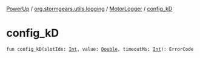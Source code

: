 [PowerUp](../../index.md) / [org.stormgears.utils.logging](../index.md) / [MotorLogger](index.md) / [config_kD](./config_k-d.md)

# config_kD

`fun config_kD(slotIdx: `[`Int`](https://kotlinlang.org/api/latest/jvm/stdlib/kotlin/-int/index.html)`, value: `[`Double`](https://kotlinlang.org/api/latest/jvm/stdlib/kotlin/-double/index.html)`, timeoutMs: `[`Int`](https://kotlinlang.org/api/latest/jvm/stdlib/kotlin/-int/index.html)`): ErrorCode`